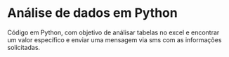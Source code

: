 # Análise de dados em Python
Código em Python, com objetivo de análisar tabelas no excel e encontrar um valor específico e enviar uma mensagem via sms com as informações solicitadas.

